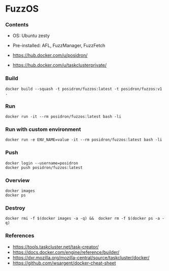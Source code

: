 # FuzzOS

### Contents
* OS: Ubuntu zesty
* Pre-installed: AFL, FuzzManager, FuzzFetch


* https://hub.docker.com/u/posidron/
* https://hub.docker.com/u/taskclusterprivate/

### Build
```
docker build --squash -t posidron/fuzzos:latest -t posidron/fuzzos:v1 .
```

### Run
```
docker run -it --rm posidron/fuzzos:latest bash -li
```

### Run with custom environment
```
docker run -e ENV_NAME=value -it --rm posidron/fuzzos:latest bash -li
```

### Push
```
docker login --username=posidron
docker push posidron/fuzzos:latest
```

### Overview
```
docker images
docker ps
```

### Destroy
```
docker rmi -f $(docker images -a -q) &&  docker rm -f $(docker ps -a -q)
```


### References
* https://tools.taskcluster.net/task-creator/
* https://docs.docker.com/engine/reference/builder/
* https://dxr.mozilla.org/mozilla-central/source/taskcluster/docker/
* https://github.com/wsargent/docker-cheat-sheet
